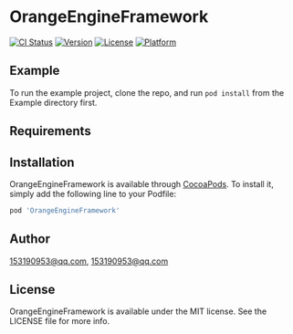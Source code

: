 # OrangeEngineFramework

[![CI Status](https://img.shields.io/travis/153190953@qq.com/OrangeEngineFramework.svg?style=flat)](https://travis-ci.org/153190953@qq.com/OrangeEngineFramework)
[![Version](https://img.shields.io/cocoapods/v/OrangeEngineFramework.svg?style=flat)](https://cocoapods.org/pods/OrangeEngineFramework)
[![License](https://img.shields.io/cocoapods/l/OrangeEngineFramework.svg?style=flat)](https://cocoapods.org/pods/OrangeEngineFramework)
[![Platform](https://img.shields.io/cocoapods/p/OrangeEngineFramework.svg?style=flat)](https://cocoapods.org/pods/OrangeEngineFramework)

## Example

To run the example project, clone the repo, and run `pod install` from the Example directory first.

## Requirements

## Installation

OrangeEngineFramework is available through [CocoaPods](https://cocoapods.org). To install
it, simply add the following line to your Podfile:

```ruby
pod 'OrangeEngineFramework'
```

## Author

153190953@qq.com, 153190953@qq.com

## License

OrangeEngineFramework is available under the MIT license. See the LICENSE file for more info.
